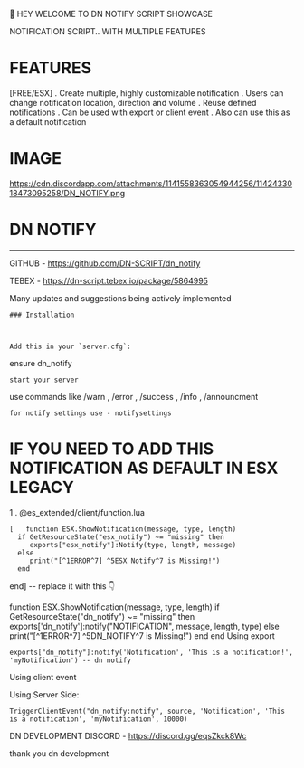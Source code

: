 :wave: HEY WELCOME TO DN NOTIFY SCRIPT SHOWCASE

NOTIFICATION SCRIPT..
WITH MULTIPLE FEATURES

# FEATURES

  [FREE/ESX]
. Create multiple, highly customizable notification
. Users can change notification location, direction and volume
. Reuse defined notifications
. Can be used with export or client event
. Also can use this as a default notification

# IMAGE 
https://cdn.discordapp.com/attachments/1141558363054944256/1142433018473095258/DN_NOTIFY.png

# DN NOTIFY
----------------

GITHUB - https://github.com/DN-SCRIPT/dn_notify

TEBEX - https://dn-script.tebex.io/package/5864995

Many updates and suggestions being actively implemented

```
### Installation

  

Add this in your `server.cfg`:

```
ensure dn_notify
```
start your server
```
use commands like /warn , /error , /success , /info , /announcment 
```
for notify settings use - notifysettings
```

# IF YOU NEED TO ADD THIS NOTIFICATION AS DEFAULT IN ESX LEGACY

1 . @es_extended/client/function.lua
    
    [   function ESX.ShowNotification(message, type, length)
      if GetResourceState("esx_notify") ~= "missing" then
         exports["esx_notify"]:Notify(type, length, message)
      else
         print("[^1ERROR^7] ^5ESX Notify^7 is Missing!")
      end
   end] -- replace it with this 👇

function ESX.ShowNotification(message, type, length)
    if GetResourceState("dn_notify") ~= "missing" then
       exports['dn_notify']:notify("NOTIFICATION", message, length, type)
    else
       print("[^1ERROR^7] ^5DN_NOTIFY^7 is Missing!")
    end
 end
Using export

    exports["dn_notify"]:notify('Notification', 'This is a notification!', 'myNotification') -- dn notify
Using client event

Using Server Side:

    TriggerClientEvent("dn_notify:notify", source, 'Notification', 'This is a notification', 'myNotification', 10000)

    
 DN DEVELOPMENT DISCORD - https://discord.gg/eqsZkck8Wc

thank you 
dn development 
